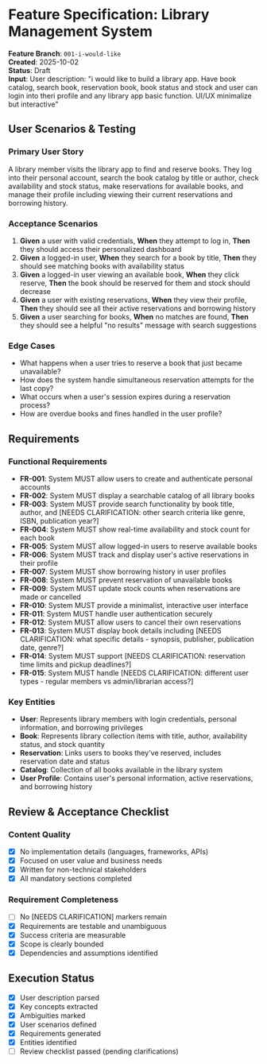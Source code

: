 # Feature Specification: Library Management System

**Feature Branch**: `001-i-would-like`  
**Created**: 2025-10-02  
**Status**: Draft  
**Input**: User description: "i would like to build a library app. Have book catalog, search book, reservation book, book status and stock and user can login into theri profile and any library app basic function. UI/UX minimalize but interactive"

## User Scenarios & Testing

### Primary User Story

A library member visits the library app to find and reserve books. They log into their personal account, search the book catalog by title or author, check availability and stock status, make reservations for available books, and manage their profile including viewing their current reservations and borrowing history.

### Acceptance Scenarios

1. **Given** a user with valid credentials, **When** they attempt to log in, **Then** they should access their personalized dashboard
2. **Given** a logged-in user, **When** they search for a book by title, **Then** they should see matching books with availability status
3. **Given** a logged-in user viewing an available book, **When** they click reserve, **Then** the book should be reserved for them and stock should decrease
4. **Given** a user with existing reservations, **When** they view their profile, **Then** they should see all their active reservations and borrowing history
5. **Given** a user searching for books, **When** no matches are found, **Then** they should see a helpful "no results" message with search suggestions

### Edge Cases

- What happens when a user tries to reserve a book that just became unavailable?
- How does the system handle simultaneous reservation attempts for the last copy?
- What occurs when a user's session expires during a reservation process?
- How are overdue books and fines handled in the user profile?

## Requirements

### Functional Requirements

- **FR-001**: System MUST allow users to create and authenticate personal accounts
- **FR-002**: System MUST display a searchable catalog of all library books
- **FR-003**: System MUST provide search functionality by book title, author, and [NEEDS CLARIFICATION: other search criteria like genre, ISBN, publication year?]
- **FR-004**: System MUST show real-time availability and stock count for each book
- **FR-005**: System MUST allow logged-in users to reserve available books
- **FR-006**: System MUST track and display user's active reservations in their profile
- **FR-007**: System MUST show borrowing history in user profiles
- **FR-008**: System MUST prevent reservation of unavailable books
- **FR-009**: System MUST update stock counts when reservations are made or cancelled
- **FR-010**: System MUST provide a minimalist, interactive user interface
- **FR-011**: System MUST handle user authentication securely
- **FR-012**: System MUST allow users to cancel their own reservations
- **FR-013**: System MUST display book details including [NEEDS CLARIFICATION: what specific details - synopsis, publisher, publication date, genre?]
- **FR-014**: System MUST support [NEEDS CLARIFICATION: reservation time limits and pickup deadlines?]
- **FR-015**: System MUST handle [NEEDS CLARIFICATION: different user types - regular members vs admin/librarian access?]

### Key Entities

- **User**: Represents library members with login credentials, personal information, and borrowing privileges
- **Book**: Represents library collection items with title, author, availability status, and stock quantity
- **Reservation**: Links users to books they've reserved, includes reservation date and status
- **Catalog**: Collection of all books available in the library system
- **User Profile**: Contains user's personal information, active reservations, and borrowing history

## Review & Acceptance Checklist

### Content Quality

- [x] No implementation details (languages, frameworks, APIs)
- [x] Focused on user value and business needs
- [x] Written for non-technical stakeholders
- [x] All mandatory sections completed

### Requirement Completeness

- [ ] No [NEEDS CLARIFICATION] markers remain
- [x] Requirements are testable and unambiguous
- [x] Success criteria are measurable
- [x] Scope is clearly bounded
- [x] Dependencies and assumptions identified

## Execution Status

- [x] User description parsed
- [x] Key concepts extracted
- [x] Ambiguities marked
- [x] User scenarios defined
- [x] Requirements generated
- [x] Entities identified
- [ ] Review checklist passed (pending clarifications)
